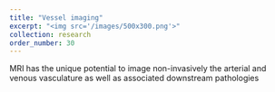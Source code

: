 ```yaml
---
title: "Vessel imaging"
excerpt: "<img src='/images/500x300.png'>"
collection: research
order_number: 30
---
```


MRI has the unique potential to image non-invasively the arterial and venous vasculature as well as associated downstream pathologies 



